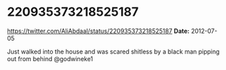 # 220935373218525187
https://twitter.com/AliAbdaal/status/220935373218525187
**Date:** 2012-07-05

Just walked into the house and was scared shitless by a black man pipping out from behind @godwineke1
